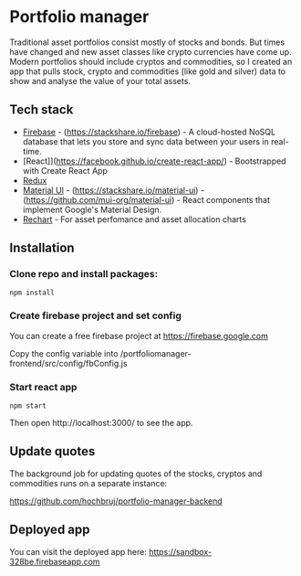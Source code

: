 # Portfolio manager

Traditional asset portfolios consist mostly of stocks and bonds. But times have changed and new asset classes like crypto currencies have come up. Modern portfolios should include cryptos and commodities, so I created an app that pulls stock, crypto and commodities (like gold and silver) data to show and analyse the value of your total assets.

## Tech stack

- [Firebase](https://firebase.google.com/) - (https://stackshare.io/firebase) - A cloud-hosted NoSQL database that lets you store and sync data between your users in real-time.
- [React]](https://facebook.github.io/create-react-app/) - Bootstrapped with Create React App
- [Redux](https://redux.js.org/introduction/getting-started/)
- [Material UI](https://material-ui.com/) - (https://stackshare.io/material-ui) - (https://github.com/mui-org/material-ui) - React components that implement Google's Material Design.
- [Rechart](http://recharts.org/) - For asset perfomance and asset allocation charts

## Installation

### Clone repo and install packages:

`npm install`

### Create firebase project and set config

You can create a free firebase project at https://firebase.google.com

Copy the config variable into /portfoliomanager-frontend/src/config/fbConfig.js

### Start react app

`npm start`

Then open http://localhost:3000/ to see the app.

## Update quotes

The background job for updating quotes of the stocks, cryptos and commodities runs on a separate instance:

https://github.com/hochbruj/portfolio-manager-backend

## Deployed app

You can visit the deployed app here: https://sandbox-328be.firebaseapp.com






